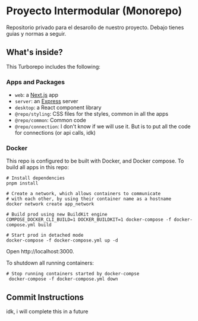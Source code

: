 # Proyecto Intermodular (Monorepo)

Repositorio privado para el desarollo de nuestro proyecto. Debajo tienes guias y normas a seguir.

## What's inside?

This Turborepo includes the following:

### Apps and Packages

- `web`: a [Next.js](https://nextjs.org/) app
- `server`: an [Express](https://expressjs.com/) server
- `desktop`: a React component library
- `@repo/styling`: CSS files for the styles, common in all the apps
- `@repo/common`: Common code
- `@repo/connection`: I don't know if we will use it. But is to put all the code for connections (or api calls, idk)

### Docker

This repo is configured to be built with Docker, and Docker compose. To build all apps in this repo:

```
# Install dependencies
pnpm install

# Create a network, which allows containers to communicate
# with each other, by using their container name as a hostname
docker network create app_network

# Build prod using new BuildKit engine
COMPOSE_DOCKER_CLI_BUILD=1 DOCKER_BUILDKIT=1 docker-compose -f docker-compose.yml build

# Start prod in detached mode
docker-compose -f docker-compose.yml up -d
```

Open http://localhost:3000.

To shutdown all running containers:

```
# Stop running containers started by docker-compse
 docker-compose -f docker-compose.yml down
```

## Commit Instructions

idk, i will complete this in a future